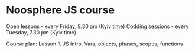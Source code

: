 # Noosphere JS course
Open lessons - every Friday, 8.30 am (Kyiv time)
Codding sessions - every Tuesday, 7.30 pm (Kyiv time)

Course plan:
Lesson 1. JS intro. Vars, objects, phases, scopes, functions
